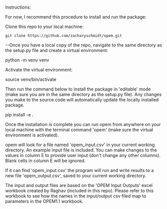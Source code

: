 Instructions:

For now, I recommend this procedure to install and run the package:

Clone this repo to your local machine:

```
git clone https://github.com/zacharyschmidt/opem.git
```

--Once you have a local copy of the repo, navigate to the same directory as the setup.py file and create a virtual environment:

python -m venv venv

Activate the virtual environment:

source venv/bin/activate

Then run the command below to install the package in 'editable' mode (make sure you are in the same directory as the setup.py file). Any changes you make to the source code will automatically update the locally installed package.

pip install -e .

Once the installation is complete you can run opem from anywhere on your local machine with the terminal command 'opem' (make sure the virtual environment is activated).

opem will look for a file named 'opem_input.csv' in your current working directory. An example input file is included. You can make changes to the values in column E to provide user input (don't change any other columns). Blank cells in column E will be ignored.

If it can find 'opem_input.csv' the program will run and write results to a new file 'opem_output.csv', saved to your current working directory.

The input and output files are based on the 'OPEM Input Outputs' excel workbook created by Raghav (included in this repo). Please refer to this workbook to see how the names in the input/output csv filed map to parameters in the OPEM1.1 workbook.

